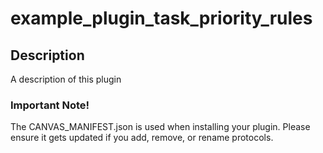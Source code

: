 example_plugin_task_priority_rules
==================================

## Description

A description of this plugin

### Important Note!

The CANVAS_MANIFEST.json is used when installing your plugin. Please ensure it
gets updated if you add, remove, or rename protocols.
